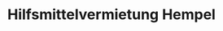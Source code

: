---
title: "Hilfsmittelvermietung Hempel"
url: /groemitz/hilfsmittelvermietung-hempel/
shop: Sanitätshaus
---